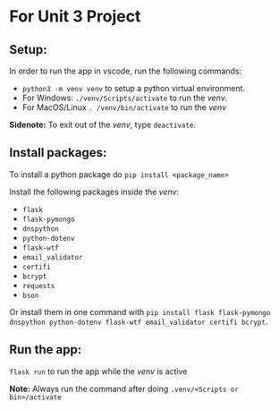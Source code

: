 # For Unit 3 Project
## Setup: 
In order to run the app in vscode, run the following commands:
- ``python3 -m venv venv`` to setup a python virtual environment.
- For Windows: ``./venv/Scripts/activate`` to run the *venv*.
- For MacOS/Linux ``. /venv/bin/activate`` to run the *venv*

**Sidenote:** To exit out of the *venv*, type ``deactivate``. 
## Install packages:
To install a python package do ``pip install <package_name>``

Install the following packages inside the *venv*:
- ``flask``
- ``flask-pymongo``
- ``dnspython``
- ``python-dotenv``
- ``flask-wtf``
- ``email_validator``
- ``certifi``
- ``bcrypt``
- ``requests``
- ``bson``

Or install them in one command with ``pip install flask flask-pymongo dnspython python-dotenv flask-wtf email_validator certifi bcrypt``.

## Run the app:
``flask run`` to run the app while the *venv* is active

**Note:** Always run the command after doing ``.venv/<Scripts or bin>/activate``

